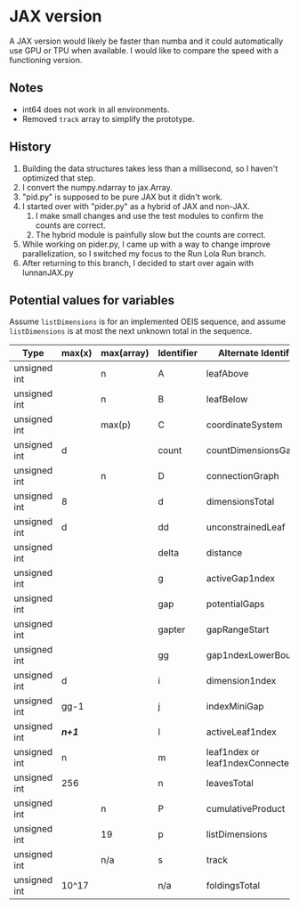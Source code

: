 # JAX version

A JAX version would likely be faster than numba and it could automatically use GPU or TPU when available.
I would like to compare the speed with a functioning version.

## Notes

- int64 does not work in all environments.
- Removed `track` array to simplify the prototype.

## History

1. Building the data structures takes less than a millisecond, so I haven't optimized that step.
2. I convert the numpy.ndarray to jax.Array.
3. "pid.py" is supposed to be pure JAX but it didn't work.
4. I started over with "pider.py" as a hybrid of JAX and non-JAX.
   1. I make small changes and use the test modules to confirm the counts are correct.
   2. The hybrid module is painfully slow but the counts are correct.
5. While working on pider.py, I came up with a way to change improve parallelization, so I switched my focus to the Run Lola Run branch.
6. After returning to this branch, I decided to start over again with lunnanJAX.py

## Potential values for variables

Assume `listDimensions` is for an implemented OEIS sequence, and
assume `listDimensions` is at most the next unknown total in the sequence.

| Type | max(x) | max(array) | Identifier | Alternate Identifier |
|------|----------|-----|-------|---------------------|
| unsigned int | | n | A | leafAbove |
| unsigned int | | n | B | leafBelow |
| unsigned int | | max(p) | C | coordinateSystem |
| unsigned int |d |  | count | countDimensionsGapped |
| unsigned int | | n | D | connectionGraph |
| unsigned int |8 |  | d | dimensionsTotal |
| unsigned int |d |  | dd | unconstrainedLeaf |
| unsigned int | |  | delta | distance |
| unsigned int | |  | g | activeGap1ndex |
| unsigned int | |  | gap | potentialGaps |
| unsigned int | |  | gapter | gapRangeStart |
| unsigned int | |  | gg | gap1ndexLowerBound |
| unsigned int |d | | i | dimension1ndex |
| unsigned int |gg-1 |  | j | indexMiniGap |
| unsigned int |**_n+1_** |  | l | activeLeaf1ndex |
| unsigned int |n | | m | leaf1ndex or leaf1ndexConnectee |
| unsigned int |256 |  | n | leavesTotal |
| unsigned int | | n | P | cumulativeProduct |
| unsigned int | | 19 | p | listDimensions |
| unsigned int | | n/a | s | track |
| unsigned int |10^17 |  | n/a | foldingsTotal |
